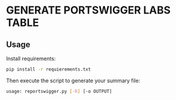# GENERATE PORTSWIGGER LABS TABLE

## Usage

Install requirements:

```bash
pip install -r requierements.txt
```

Then execute the script to generate your summary file:

```bash
usage: reportswigger.py [-h] [-o OUTPUT]
```
